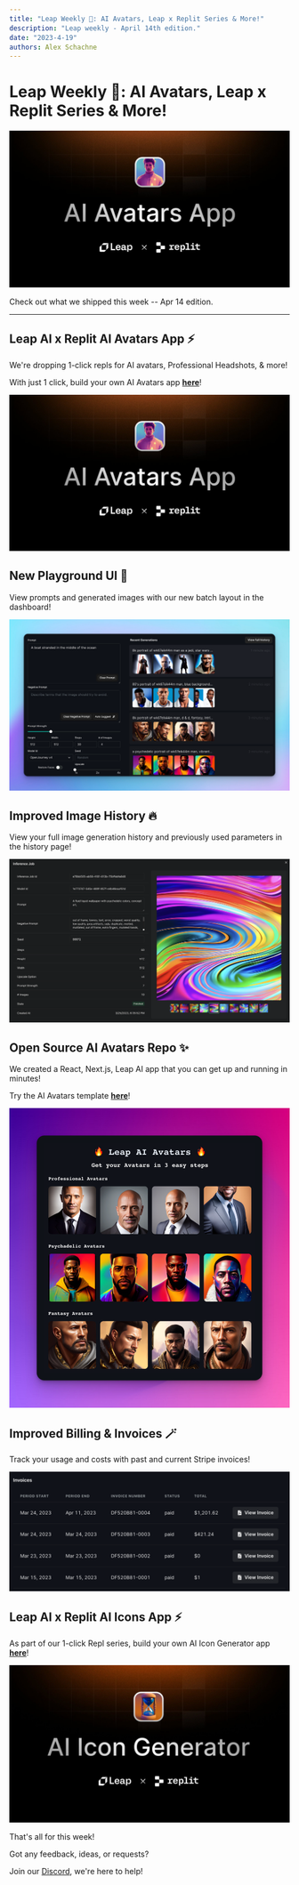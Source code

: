```yaml
---
title: "Leap Weekly 🚀: AI Avatars, Leap x Replit Series & More!"
description: "Leap weekly - April 14th edition."
date: "2023-4-19"
authors: Alex Schachne
---
```


# Leap Weekly 🚀: AI Avatars, Leap x Replit Series & More!

![](./images/leap_weekly_1.jpg)

Check out what we shipped this week -- Apr 14 edition.

* * *

## Leap AI x Replit AI Avatars App ⚡️

We're dropping 1-click repls for AI avatars, Professional Headshots, & more!

With just 1 click, build your own AI Avatars app [**here**](https://email.leapml.dev/e/c/eyJlIjoxMzE2MDEsImVtYWlsX2lkIjoiZXhhbXBsZSIsImhyZWYiOiJodHRwczovL3JlcGxpdC5jb20vQGxlYXAtYWkvQUktQXZhdGFycy1BcHAtRnVsbC1WZXJzaW9uIiwidCI6MTY4MTkyOTcyMH0/8136267e9f17aac4c367a28ed0842612141d8f22413292217f863da8a5c2c1bb?ref=leap.mymidnight.blog)!

![](./images/leap_weekly_2.jpg)

## New Playground UI 💫

View prompts and generated images with our new batch layout in the dashboard!

![](./images/leap_weekly_3.png)

## Improved Image History 🔥

View your full image generation history and previously used parameters in the history page!

![](./images/leap_weekly_4.png)

## Open Source AI Avatars Repo ✨

We created a React, Next.js, Leap AI app that you can get up and running in minutes!

Try the AI Avatars template [**here**](https://email.leapml.dev/e/c/eyJlIjoxMzE2MDEsImVtYWlsX2lkIjoiZXhhbXBsZSIsImhyZWYiOiJodHRwczovL2dpdGh1Yi5jb20vYWxleHNjaGFjaG5lL2xlYXAtYWktYXZhdGFycyIsInQiOjE2ODE5Mjk3MjB9/043be56e762cf788e40e9fe0234fd6669d48db259883dacf1a9adb67afca1db4?ref=leap.mymidnight.blog)!

![](./images/leap_weekly_5.png)

## Improved Billing & Invoices 🪄

Track your usage and costs with past and current Stripe invoices!

![](./images/leap_weekly_6.png)

## Leap AI x Replit AI Icons App ⚡️

As part of our 1-click Repl series, build your own AI Icon Generator app [**here**](https://email.leapml.dev/e/c/eyJlIjoxMzE2MDEsImVtYWlsX2lkIjoiZXhhbXBsZSIsImhyZWYiOiJodHRwczovL3JlcGxpdC5jb20vQGxlYXAtYWkvQUktQXZhdGFycy1BcHAtSmF2YXNjcmlwdC1JY29ucyIsInQiOjE2ODE5Mjk3MjB9/2578b02a6265ddc4d54a24556282b1f1aa801f42f6642210ba071f2a39b246c4?ref=leap.mymidnight.blog)!

![](./images/leap_weekly_7.jpg)

That's all for this week!

Got any feedback, ideas, or requests?  
  
Join our [Discord](https://discord.com/invite/NCAKTUayPK?ref=leap.mymidnight.blog), we're here to help!
